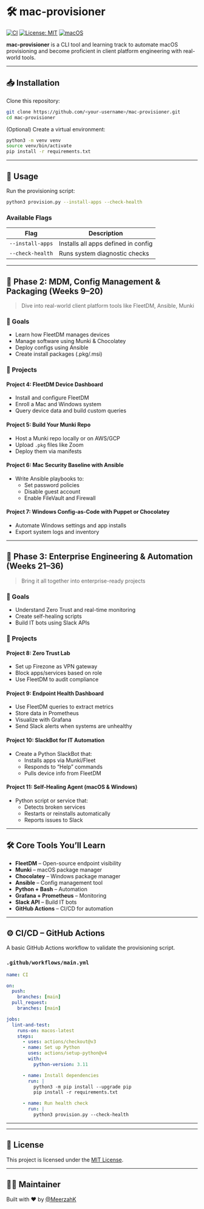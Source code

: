 # 🛠️ mac-provisioner

[![CI](https://github.com/MeerzahK/mac-provisioner/actions/workflows/main.yml/badge.svg)](https://github.com/Meerzahk/cpe-projects/mac-provisioner/actions)
[![License: MIT](https://img.shields.io/badge/license-MIT-blue.svg)](LICENSE)
[![macOS](https://img.shields.io/badge/platform-macOS-lightgrey.svg)](https://apple.com/macos)

**mac-provisioner** is a CLI tool and learning track to automate macOS provisioning and become proficient in client platform engineering with real-world tools.

---

## 📥 Installation

Clone this repository:

```bash
git clone https://github.com/<your-username>/mac-provisioner.git
cd mac-provisioner
```

(Optional) Create a virtual environment:

```bash
python3 -m venv venv
source venv/bin/activate
pip install -r requirements.txt
```

---

## 🧪 Usage

Run the provisioning script:

```bash
python3 provision.py --install-apps --check-health
```

### Available Flags

| Flag             | Description                         |
|------------------|-------------------------------------|
| `--install-apps` | Installs all apps defined in config |
| `--check-health` | Runs system diagnostic checks       |

---

## 🧠 Phase 2: MDM, Config Management & Packaging (Weeks 9–20)

> Dive into real-world client platform tools like FleetDM, Ansible, Munki

### 🎯 Goals

- Learn how FleetDM manages devices
- Manage software using Munki & Chocolatey
- Deploy configs using Ansible
- Create install packages (.pkg/.msi)

### 📁 Projects

#### Project 4: FleetDM Device Dashboard

- Install and configure FleetDM
- Enroll a Mac and Windows system
- Query device data and build custom queries

#### Project 5: Build Your Munki Repo

- Host a Munki repo locally or on AWS/GCP
- Upload `.pkg` files like Zoom
- Deploy them via manifests

#### Project 6: Mac Security Baseline with Ansible

- Write Ansible playbooks to:
  - Set password policies
  - Disable guest account
  - Enable FileVault and Firewall

#### Project 7: Windows Config-as-Code with Puppet or Chocolatey

- Automate Windows settings and app installs
- Export system logs and inventory

---

## 🧠 Phase 3: Enterprise Engineering & Automation (Weeks 21–36)

> Bring it all together into enterprise-ready projects

### 🎯 Goals

- Understand Zero Trust and real-time monitoring
- Create self-healing scripts
- Build IT bots using Slack APIs

### 📁 Projects

#### Project 8: Zero Trust Lab

- Set up Firezone as VPN gateway
- Block apps/services based on role
- Use FleetDM to audit compliance

#### Project 9: Endpoint Health Dashboard

- Use FleetDM queries to extract metrics
- Store data in Prometheus
- Visualize with Grafana
- Send Slack alerts when systems are unhealthy

#### Project 10: SlackBot for IT Automation

- Create a Python SlackBot that:
  - Installs apps via Munki/Fleet
  - Responds to “Help” commands
  - Pulls device info from FleetDM

#### Project 11: Self-Healing Agent (macOS & Windows)

- Python script or service that:
  - Detects broken services
  - Restarts or reinstalls automatically
  - Reports issues to Slack

---

## 🛠️ Core Tools You’ll Learn

- **FleetDM** – Open-source endpoint visibility
- **Munki** – macOS package manager
- **Chocolatey** – Windows package manager
- **Ansible** – Config management tool
- **Python + Bash** – Automation
- **Grafana + Prometheus** – Monitoring
- **Slack API** – Build IT bots
- **GitHub Actions** – CI/CD for automation

---

## ⚙️ CI/CD – GitHub Actions

A basic GitHub Actions workflow to validate the provisioning script.

### `.github/workflows/main.yml`

```yaml
name: CI

on:
  push:
    branches: [main]
  pull_request:
    branches: [main]

jobs:
  lint-and-test:
    runs-on: macos-latest
    steps:
      - uses: actions/checkout@v3
      - name: Set up Python
        uses: actions/setup-python@v4
        with:
          python-version: 3.11

      - name: Install dependencies
        run: |
          python3 -m pip install --upgrade pip
          pip install -r requirements.txt

      - name: Run health check
        run: |
          python3 provision.py --check-health
```

---

---

## 📄 License

This project is licensed under the [MIT License](LICENSE).

---

## 🙋‍♂️ Maintainer

Built with ❤️ by [@MeerzahK](https://github.com/MeerzahK)

